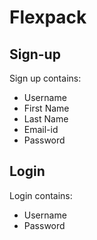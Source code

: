 # Flexpack

## Sign-up

Sign up contains:

- Username
- First Name
- Last Name
- Email-id
- Password

## Login

Login contains:

- Username
- Password
